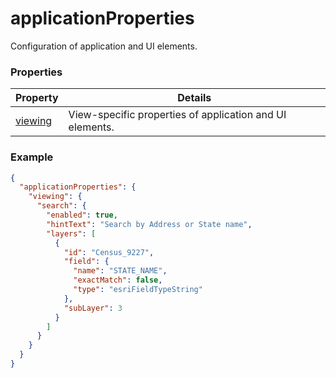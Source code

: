 # applicationProperties

Configuration of application and UI elements.

### Properties

| Property | Details
| --- | ---
| [viewing](viewing.md) | View-specific properties of application and UI elements.


### Example

```json
{
  "applicationProperties": {
    "viewing": {
      "search": {
        "enabled": true,
        "hintText": "Search by Address or State name",
        "layers": [
          {
            "id": "Census_9227",
            "field": {
              "name": "STATE_NAME",
              "exactMatch": false,
              "type": "esriFieldTypeString"
            },
            "subLayer": 3
          }
        ]
      }
    }
  }
}
```

